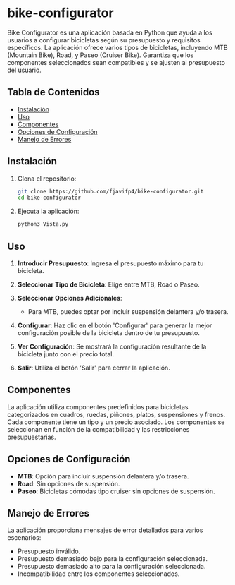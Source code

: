 # bike-configurator

Bike Configurator es una aplicación basada en Python que ayuda a los usuarios a configurar bicicletas según su presupuesto y requisitos específicos. La aplicación ofrece varios tipos de bicicletas, incluyendo MTB (Mountain Bike), Road, y Paseo (Cruiser Bike). Garantiza que los componentes seleccionados sean compatibles y se ajusten al presupuesto del usuario.

## Tabla de Contenidos
- [Instalación](#instalación)
- [Uso](#uso)
- [Componentes](#componentes)
- [Opciones de Configuración](#opciones-de-configuración)
- [Manejo de Errores](#manejo-de-errores)

## Instalación

1. Clona el repositorio:
    ```bash
    git clone https://github.com/fjavifp4/bike-configurator.git
    cd bike-configurator
    ```

2. Ejecuta la aplicación:
    ```bash
    python3 Vista.py
    ```

## Uso

1. **Introducir Presupuesto**: Ingresa el presupuesto máximo para tu bicicleta.

2. **Seleccionar Tipo de Bicicleta**: Elige entre MTB, Road o Paseo.

3. **Seleccionar Opciones Adicionales**:
    - Para MTB, puedes optar por incluir suspensión delantera y/o trasera.
    
4. **Configurar**: Haz clic en el botón 'Configurar' para generar la mejor configuración posible de la bicicleta dentro de tu presupuesto.

5. **Ver Configuración**: Se mostrará la configuración resultante de la bicicleta junto con el precio total.

6. **Salir**: Utiliza el botón 'Salir' para cerrar la aplicación.

## Componentes

La aplicación utiliza componentes predefinidos para bicicletas categorizados en cuadros, ruedas, piñones, platos, suspensiones y frenos. Cada componente tiene un tipo y un precio asociado. Los componentes se seleccionan en función de la compatibilidad y las restricciones presupuestarias.

## Opciones de Configuración

- **MTB**: Opción para incluir suspensión delantera y/o trasera.
- **Road**: Sin opciones de suspensión.
- **Paseo**: Bicicletas cómodas tipo cruiser sin opciones de suspensión.

## Manejo de Errores

La aplicación proporciona mensajes de error detallados para varios escenarios:
- Presupuesto inválido.
- Presupuesto demasiado bajo para la configuración seleccionada.
- Presupuesto demasiado alto para la configuración seleccionada.
- Incompatibilidad entre los componentes seleccionados.